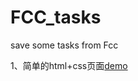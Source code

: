 # FCC_tasks
save some tasks from Fcc

1、简单的html+css页面[demo](https://lllorenzo.github.io/FCC_tasks/task1/task1.html)
